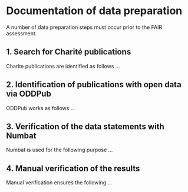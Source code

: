 # Documentation of data preparation

A number of data preparation steps must occur prior to the FAIR assessment.

## 1. Search for Charité publications
Charite publications are identified as follows ...

## 2. Identification of publications with open data via ODDPub
ODDPub works as follows ...

## 3. Verification of the data statements with Numbat
Numbat is used for the following purpose ...

## 4. Manual verification of the results
Manual verification ensures the following ...

